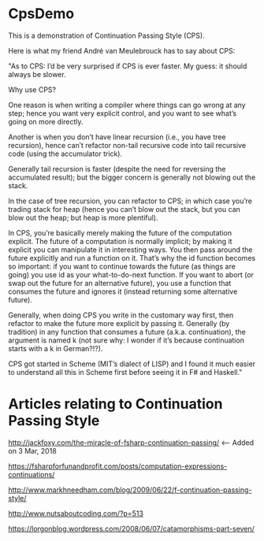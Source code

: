 # CpsDemo

This is a demonstration of Continuation Passing Style (CPS).

Here is what my friend André van Meulebrouck has to say about CPS:

"As to CPS: I’d be very surprised if CPS is ever faster.  My guess: it should always be slower.

Why use CPS?

One reason is when writing a compiler where things can go wrong at any step; hence you want very explicit control, and you want to see what’s going on more directly.

Another is when you don’t have linear recursion (i.e., you have tree recursion), hence can’t refactor non-tail recursive code into tail recursive code (using the accumulator trick).

Generally tail recursion is faster (despite the need for reversing the accumulated result); but the bigger concern is generally not blowing out the stack.

In the case of tree recursion, you can refactor to CPS; in which case you’re trading stack for heap (hence you can’t blow out the stack, but you can blow out the heap; but heap is more plentiful).

In CPS, you’re basically merely making the future of the computation explicit.  The future of a computation is normally implicit; by making it explicit you can manipulate it in interesting ways.  You then pass around the future explicitly and run a function on it.  That’s why the id function becomes so important:  if you want to continue towards the future (as things are going) you use id as your what-to-do-next function.  If you want to abort (or swap out the future for an alternative future), you use a function that consumes the future and ignores it (instead returning some alternative future).

Generally, when doing CPS you write in the customary way first, then refactor to make the future more explicit by passing it.  Generally (by tradition) in any function that consumes a future (a.k.a. continuation), the argument is named k (not sure why:  I wonder if it’s because continuation starts with a k in German?!?).

CPS got started in Scheme (MIT’s dialect of LISP) and I found it much easier to understand all this in Scheme first before seeing it in F# and Haskell."

# Articles relating to Continuation Passing Style

http://jackfoxy.com/the-miracle-of-fsharp-continuation-passing/ <-- Added on 3 Mar, 2018

https://fsharpforfunandprofit.com/posts/computation-expressions-continuations/

http://www.markhneedham.com/blog/2009/06/22/f-continuation-passing-style/

http://www.nutsaboutcoding.com/?p=513

https://lorgonblog.wordpress.com/2008/06/07/catamorphisms-part-seven/
